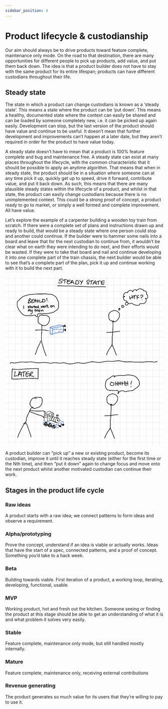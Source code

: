 ```yaml
---
sidebar_position: 4
---
```


# Product lifecycle & custodianship
Our aim should always be to drive products toward feature complete, maintenance only mode. On the road to that destination, there are many opportunities for different people to pick up products, add value, and put them back down. The idea is that a product builder does not have to stay with the same product for its entire lifespan; products can have different custodians throughout their life.

## Steady state

The state in which a product can change custodians is known as a ‘steady state’. This means a state where the product can be ‘put down’. This means a healthy, documented state where the context can easily be shared and can be loaded by someone completely new, i.e. it can be picked up again easily. Development can stop, but the last version of the product should have value and continue to be useful. It doesn’t mean that further development and improvements can’t happen at a later date, but they aren’t required in order for the product to have value today.

A steady state doesn’t have to mean that a product is 100% feature complete and bug and maintenance free. A steady state can exist at many places throughout the lifecycle, with the common characteristic that it should be possible to apply an anytime algorithm. That means that when in steady state, the product should be in a situation where someone can at any time pick it up, quickly get up to speed, drive it forward, contribute value, and put it back down. As such, this means that there are many plausible steady states within the lifecycle of a product, and whilst in that state, the product can easily change custodians because there is no unimplemented context. This could be a strong proof of concept, a product ready to go to market, or simply a well formed and complete improvement. All have value.

Let’s explore the example of a carpenter building a wooden toy train from scratch. If there were a complete set of plans and instructions drawn up and ready to build, that would be a steady state where one person could stop and another could continue. If the builder were to hammer some nails into a board and leave that for the next custodian to continue from, it wouldn’t be clear what on earth they were intending to do next, and their efforts would be wasted. If they were to take that board and nail and continue developing it into one complete part of the train chassis, the next builder would be able to see that’s a complete part of the plan, pick it up and continue working with it to build the next part.

![](./assets/steady-state.png "Steady state")

A product builder can “pick up” a new or existing product, become its custodian, improve it until it reaches steady state (either for the first time or the Nth time), and then “put it down” again to change focus and move onto the next product whilst another motivated custodian can continue their work.

## Stages in the product life cycle

### Raw ideas
A product starts with a raw idea; we connect patterns to form ideas and observe a requirement.

### Alpha/prototyping
Prove the concept, understand if an idea is viable or actually works. Ideas that have the start of a spec, connected patterns, and a proof of concept. Something you’d take to a hack week.

### Beta
Building towards viable. First iteration of a product, a working loop, iterating, developing, functional, usable.

### MVP
Working product, hot and fresh out the kitchen. Someone seeing or finding the product at this stage should be able to get an understanding of what it is and what problem it solves very easily.

### Stable
Feature complete, maintenance only mode, but still handled mostly internally.

### Mature
Feature complete, maintenance only, receiving external contributions

### Revenue generating
The product generates so much value for its users that they’re willing to pay to use it.
